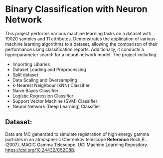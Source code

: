 # Binary Classification with Neuron Network
This project performs various machine learning tasks on a dataset with 19020 samples and 11 attributes. Demonstrates the application of various machine learning algorithms to a dataset, allowing the comparison of their performance using classification reports. Additionally, it conducts a hyperparameter search for a neural network model.
The project including:
  - Importing Libaries
  - Dataset Loading and Preprocessing
  - Split dataset
  - Data Scaling and Oversampling
  - k-Nearest Neighbour (kNN) Classifier
  - Naive Bayes Classifier
  - Logistic Regression Classifier
  - Support Vector Machine (SVM) Classifier
  - Neurol Network (Deep Learning) Classifier
  

## Dataset:
Data are MC generated to simulate registration of high energy gamma particles in an atmospheric Cherenkov telescope
**Reference**
Bock,R.. (2007). MAGIC Gamma Telescope. UCI Machine Learning Repository. https://doi.org/10.24432/C52C8B.
